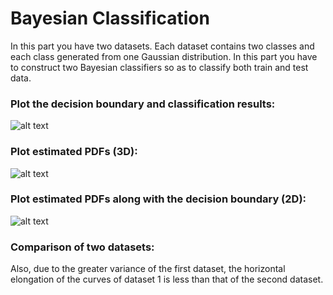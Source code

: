 # Bayesian Classification
In this part you have two datasets. Each dataset contains two classes and each class generated from one Gaussian distribution.
In this part you have to construct two Bayesian classifiers so as to classify both train and test data.

### Plot the decision boundary and classification results:
![alt text](https://github.com/Ghafarian-code/Bayesian-Classification-oneGaussianDistribution/blob/master/images/Scatter%20Plot%20data1.jpg)

### Plot estimated PDFs (3D):
![alt text](https://github.com/Ghafarian-code/Bayesian-Classification-oneGaussianDistribution/blob/master/images/3D%20estimated%20PDF%20data1.jpg)

### Plot estimated PDFs along with the decision boundary (2D):
![alt text](https://github.com/Ghafarian-code/Bayesian-Classification-oneGaussianDistribution/blob/master/images/2D%20estimated%20PDFs%20data1.jpg)

### Comparison of two datasets: 
Also, due to the greater variance of the first dataset, the horizontal elongation of the curves of dataset 1 is less than that of the second dataset.
